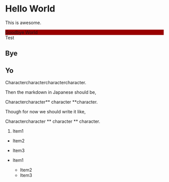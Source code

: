 # Hello World
This is awesome.

<div style="background-color: #990000;">Goodbye World</div>
Test

## Bye

## Yo

Charactercharactercharactercharacter.

Then the markdown in Japanese should be,

Charactercharacter** character **character.

Though for now we should write it like,

Charactercharacter ** character ** character.

1. Item1
  * Item2
  * Item3


* Item1
  * Item2
  * Item3

